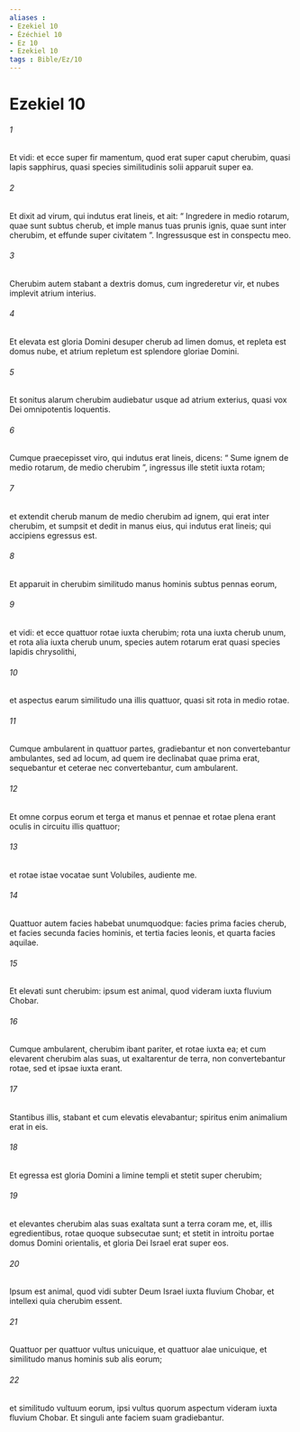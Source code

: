 ```yaml
---
aliases : 
- Ezekiel 10
- Ézéchiel 10
- Ez 10
- Ezekiel 10
tags : Bible/Ez/10
---
```


# Ezekiel 10

###### 1
Et vidi: et ecce super fir mamentum, quod erat super caput cherubim, quasi lapis sapphirus, quasi species similitudinis solii apparuit super ea. 
###### 2
Et dixit ad virum, qui indutus erat lineis, et ait: “ Ingredere in medio rotarum, quae sunt subtus cherub, et imple manus tuas prunis ignis, quae sunt inter cherubim, et effunde super civitatem ”. Ingressusque est in conspectu meo.
###### 3
Cherubim autem stabant a dextris domus, cum ingrederetur vir, et nubes implevit atrium interius. 
###### 4
Et elevata est gloria Domini desuper cherub ad limen domus, et repleta est domus nube, et atrium repletum est splendore gloriae Domini. 
###### 5
Et sonitus alarum cherubim audiebatur usque ad atrium exterius, quasi vox Dei omnipotentis loquentis.
###### 6
Cumque praecepisset viro, qui indutus erat lineis, dicens: “ Sume ignem de medio rotarum, de medio cherubim ”, ingressus ille stetit iuxta rotam; 
###### 7
et extendit cherub manum de medio cherubim ad ignem, qui erat inter cherubim, et sumpsit et dedit in manus eius, qui indutus erat lineis; qui accipiens egressus est. 
###### 8
Et apparuit in cherubim similitudo manus hominis subtus pennas eorum, 
###### 9
et vidi: et ecce quattuor rotae iuxta cherubim; rota una iuxta cherub unum, et rota alia iuxta cherub unum, species autem rotarum erat quasi species lapidis chrysolithi, 
###### 10
et aspectus earum similitudo una illis quattuor, quasi sit rota in medio rotae. 
###### 11
Cumque ambularent in quattuor partes, gradiebantur et non convertebantur ambulantes, sed ad locum, ad quem ire declinabat quae prima erat, sequebantur et ceterae nec convertebantur, cum ambularent. 
###### 12
Et omne corpus eorum et terga et manus et pennae et rotae plena erant oculis in circuitu illis quattuor; 
###### 13
et rotae istae vocatae sunt Volubiles, audiente me. 
###### 14
Quattuor autem facies habebat unumquodque: facies prima facies cherub, et facies secunda facies hominis, et tertia facies leonis, et quarta facies aquilae. 
###### 15
Et elevati sunt cherubim: ipsum est animal, quod videram iuxta fluvium Chobar. 
###### 16
Cumque ambularent, cherubim ibant pariter, et rotae iuxta ea; et cum elevarent cherubim alas suas, ut exaltarentur de terra, non convertebantur rotae, sed et ipsae iuxta erant. 
###### 17
Stantibus illis, stabant et cum elevatis elevabantur; spiritus enim animalium erat in eis.
###### 18
Et egressa est gloria Domini a limine templi et stetit super cherubim; 
###### 19
et elevantes cherubim alas suas exaltata sunt a terra coram me, et, illis egredientibus, rotae quoque subsecutae sunt; et stetit in introitu portae domus Domini orientalis, et gloria Dei Israel erat super eos. 
###### 20
Ipsum est animal, quod vidi subter Deum Israel iuxta fluvium Chobar, et intellexi quia cherubim essent. 
###### 21
Quattuor per quattuor vultus unicuique, et quattuor alae unicuique, et similitudo manus hominis sub alis eorum; 
###### 22
et similitudo vultuum eorum, ipsi vultus quorum aspectum videram iuxta fluvium Chobar. Et singuli ante faciem suam gradiebantur.
